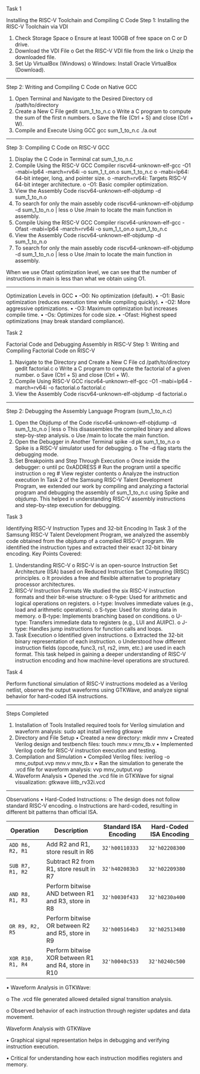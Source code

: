 Task 1

Installing the RISC-V Toolchain and Compiling C Code
Step 1: Installing the RISC-V Toolchain via VDI
1.	Check Storage Space
o	Ensure at least 100GB of free space on C or D drive.
2.	Download the VDI File
o	Get the RISC-V VDI file from the link 
o	Unzip the downloaded file.
3.	Set Up VirtualBox (Windows)
o	Windows: Install Oracle VirtualBox (Download).
________________________________________
Step 2: Writing and Compiling C Code on Native GCC
1.	Open Terminal and Navigate to the Desired Directory
   cd /path/to/directory
2.	Create a New C File
   gedit sum_1_to_n.c
o	Write a C program to compute the sum of the first n numbers.
o	Save the file (Ctrl + S) and close (Ctrl + W).
3.	Compile and Execute Using GCC
	gcc sum_1_to_n.c
	./a.out
________________________________________
Step 3: Compiling C Code on RISC-V GCC
1.	Display the C Code in Terminal
	cat sum_1_to_n.c
2.	Compile Using the RISC-V GCC Compiler
	riscv64-unknown-elf-gcc -O1 -mabi=lp64 -march=rv64i -o sum_1_t_on.o sum_1_to_n.c
o	-mabi=lp64: 64-bit integer, long, and pointer size.
o	-march=rv64i: Targets RISC-V 64-bit integer architecture.
o	-O1: Basic compiler optimization.
3.	View the Assembly Code
	riscv64-unknown-elf-objdump -d sum_1_to_n.o
4. To search for only the main assebly code
 riscv64-unknown-elf-objdump -d sum_1_to_n.o | less
o	Use /main to locate the main function in assembly.
5. Compile Using the RISC-V GCC Compiler
	riscv64-unknown-elf-gcc -Ofast -mabi=lp64 -march=rv64i -o sum_1_t_on.o sum_1_to_n.c
6.	View the Assembly Code
	riscv64-unknown-elf-objdump -d sum_1_to_n.o
7. To search for only the main assebly code
 riscv64-unknown-elf-objdump -d sum_1_to_n.o | less
o	Use /main to locate the main function in assembly.

When we use Ofast optimization level, we can see that the number of instructions in main is less than what we obtain using O1.
________________________________________
Optimization Levels in GCC
•	-O0: No optimization (default).
•	-O1: Basic optimization (reduces execution time while compiling quickly).
•	-O2: More aggressive optimizations.
•	-O3: Maximum optimization but increases compile time.
•	-Os: Optimizes for code size.
•	-Ofast: Highest speed optimizations (may break standard compliance).



Task 2

Factorial Code and Debugging Assembly in RISC-V
Step 1: Writing and Compiling Factorial Code on RISC-V
1.	Navigate to the Directory and Create a New C File
cd /path/to/directory
gedit factorial.c
o	Write a C program to compute the factorial of a given number.
o	Save (Ctrl + S) and close (Ctrl + W).
2.	Compile Using RISC-V GCC
riscv64-unknown-elf-gcc -O1 -mabi=lp64 -march=rv64i -o factorial.o factorial.c
3.	View the Assembly Code
riscv64-unknown-elf-objdump -d factorial.o
________________________________________
Step 2: Debugging the Assembly Language Program (sum_1_to_n.c)
1.	Open the Objdump of the Code
riscv64-unknown-elf-objdump -d sum_1_to_n.o | less
o	This disassembles the compiled binary and allows step-by-step analysis.
o	Use /main to locate the main function.
2.	Open the Debugger in Another Terminal
spike -d pk sum_1_to_n.o
o	Spike is a RISC-V simulator used for debugging.
o	The -d flag starts the debugging mode.
3.	Set Breakpoints and Step Through Execution
o	Once inside the debugger: 
o	until pc 0xADDRESS   # Run the program until a specific instruction
o	reg                  # View register contents
o	Analyze the instruction execution 
In Task 2 of the Samsung RISC-V Talent Development Program, we extended our work by compiling and analyzing a factorial program and debugging the assembly of sum_1_to_n.c using Spike and objdump. This helped in understanding RISC-V assembly instructions and step-by-step execution for debugging.



Task 3

Identifying RISC-V Instruction Types and 32-bit Encoding
In Task 3 of the Samsung RISC-V Talent Development Program, we analyzed the assembly code obtained from the objdump of a compiled RISC-V program. We identified the instruction types and extracted their exact 32-bit binary encoding.
Key Points Covered:
1.	Understanding RISC-V
o	RISC-V is an open-source Instruction Set Architecture (ISA) based on Reduced Instruction Set Computing (RISC) principles.
o	It provides a free and flexible alternative to proprietary processor architectures.
2.	RISC-V Instruction Formats
We studied the six RISC-V instruction formats and their bit-wise structure:
o	R-type: Used for arithmetic and logical operations on registers.
o	I-type: Involves immediate values (e.g., load and arithmetic operations).
o	S-type: Used for storing data in memory.
o	B-type: Implements branching based on conditions.
o	U-type: Transfers immediate data to registers (e.g., LUI and AUIPC).
o	J-type: Handles jump instructions for function calls and loops.
3.	Task Execution
o	Identified given instructions.
o	Extracted the 32-bit binary representation of each instruction.
o	Understood how different instruction fields (opcode, func3, rs1, rs2, imm, etc.) are used in each format.
This task helped in gaining a deeper understanding of RISC-V instruction encoding and how machine-level operations are structured.




Task 4

Perform functional simulation of RISC-V instructions modeled as a Verilog netlist, observe the output waveforms using GTKWave, and analyze signal behavior for hard-coded ISA instructions.
________________________________________
Steps Completed
1. Installation of Tools
Installed required tools for Verilog simulation and waveform analysis:
sudo apt install iverilog gtkwave
2. Directory and File Setup
•	Created a new directory: 
	mkdir mnv
•	Created Verilog design and testbench files: 
	touch mnv.v mnv_tb.v
•	Implemented Verilog code for RISC-V instruction execution and testing.
3. Compilation and Simulation
•	Compiled Verilog files: 
	iverilog -o mnv_output.vvp mnv.v mnv_tb.v
•	Ran the simulation to generate the .vcd file for waveform analysis: 
	vvp mnv_output.vvp
4. Waveform Analysis
•	Opened the .vcd file in GTKWave for signal visualization: 
	gtkwave iiitb_rv32i.vcd
________________________________________
Observations
•	Hard-Coded Instructions: 
o	The design does not follow standard RISC-V encoding.
o	Instructions are hard-coded, resulting in different bit patterns than official ISA.

| Operation       |  Description                                          |   Standard ISA Encoding    |   Hard-Coded ISA Encoding   |
|-----------------|-------------------------------------------------------|----------------------------|-----------------------------|
| `ADD R6, R2, R1` | Add R2 and R1, store result in R6                     | `32'h00110333`             | `32'h02208300`             |
| `SUB R7, R1, R2` | Subtract R2 from R1, store result in R7               | `32'h402083b3`             | `32'h02209380`             |
| `AND R8, R1, R3` | Perform bitwise AND between R1 and R3, store in R8    | `32'h0030f433`             | `32'h0230a400`             |
| `OR R9, R2, R5`  | Perform bitwise OR between R2 and R5, store in R9     | `32'h005164b3`             | `32'h02513480`             |
| `XOR R10, R1, R4`| Perform bitwise XOR between R1 and R4, store in R10   | `32'h0040c533`             | `32'h0240c500`             |


•	Waveform Analysis in GTKWave: 

o	The .vcd file generated allowed detailed signal transition analysis.

o	Observed behavior of each instruction through register updates and data movement.

Waveform Analysis with GTKWave

•	Graphical signal representation helps in debugging and verifying instruction execution.

•	Critical for understanding how each instruction modifies registers and memory.

